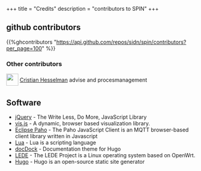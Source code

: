 +++
title = "Credits"
description = "contributors to SPIN"
+++


## github contributors
{{%ghcontributors "https://api.github.com/repos/sidn/spin/contributors?per_page=100" %}}

### Other contributors
<div class="ghContributors">
    <div>
      <img src="https://pbs.twimg.com/profile_images/668515491720237056/QDjQ_jYL_400x400.jpg" class="inline" width="32" height="32" style="height: 32px;height: 32px;margin-bottom:.25em; vertical-align:middle; ">
      <label><i class='fa fa-twitter'></i><a href="https://twitter.com/hesselma">Cristian Hesselman</a></label>
      <span class="contributions">advise and procesmanagement</span>
    </div>
</div>

## Software
* [jQuery](https://jquery.com) - The Write Less, Do More, JavaScript Library
* [vis.js](http://visjs.org/) - A dynamic, browser based visualization library.
* [Eclipse Paho](https://www.eclipse.org/paho/clients/js/) - The Paho JavaScript Client is an MQTT browser-based client library written in Javascript
* [Lua](https://www.lua.org/) - Lua is a scripting language
* [docDock](https://themes.gohugo.io/docdock/) - Documentation theme for Hugo
* [LEDE](https://lede-project.org/) - The LEDE Project is a Linux operating system based on OpenWrt.
* [Hugo](https://gohugo.io/) - Hugo is an open-source static site generator

